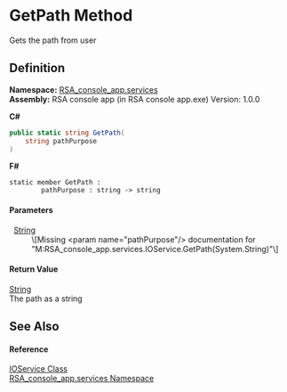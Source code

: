 # GetPath Method


Gets the path from user



## Definition
**Namespace:** <a href="e62a6912-ae2b-9956-1793-29f38c459ec4">RSA_console_app.services</a>  
**Assembly:** RSA console app (in RSA console app.exe) Version: 1.0.0

**C#**
``` C#
public static string GetPath(
	string pathPurpose
)
```
**F#**
``` F#
static member GetPath : 
        pathPurpose : string -> string 
```



#### Parameters
<dl><dt>  <a href="https://learn.microsoft.com/dotnet/api/system.string" target="_blank" rel="noopener noreferrer">String</a></dt><dd>\[Missing &lt;param name="pathPurpose"/&gt; documentation for "M:RSA_console_app.services.IOService.GetPath(System.String)"\]</dd></dl>

#### Return Value
<a href="https://learn.microsoft.com/dotnet/api/system.string" target="_blank" rel="noopener noreferrer">String</a>  
The path as a string

## See Also


#### Reference
<a href="6487ceba-54a9-2579-8a1e-8036fb34f950">IOService Class</a>  
<a href="e62a6912-ae2b-9956-1793-29f38c459ec4">RSA_console_app.services Namespace</a>  
